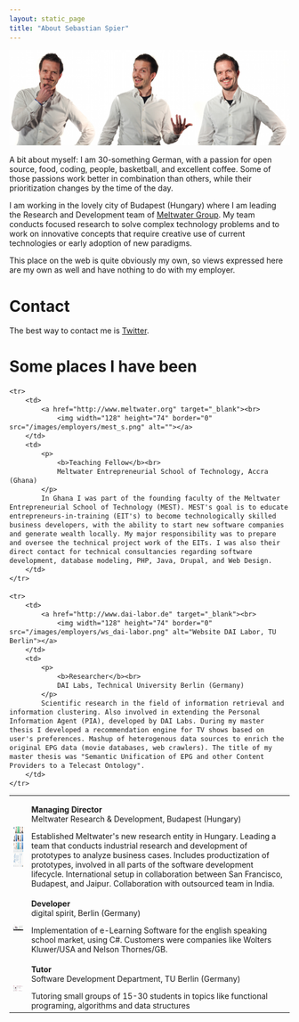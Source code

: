 ```yaml
---
layout: static_page
title: "About Sebastian Spier"
---
```


![Sebastian Spier](/images/sebastian/sebastian_spier_multi.png "Sebastian Spier")

A bit about myself: I am 30-something German, with a passion for open source, food, coding, people, basketball, and excellent coffee. Some of those passions work better in combination than others, while their prioritization changes by the time of the day.

I am working in the lovely city of Budapest (Hungary) where I am leading the Research and Development team of [Meltwater Group][meltwater]. My team conducts focused research to solve complex technology problems and to work on innovative concepts that require creative use of current technologies or early adoption of new paradigms.

This place on the web is quite obviously my own, so views expressed here are my own as well and have nothing to do with my employer.

# Contact

The best way to contact me is [Twitter][].

[Twitter]: http://twitter.com/sebastianspier
[meltwater]: http://www.meltwater.com


# Some places I have been

<table id="cv" cellpadding="0" cellspacing="0">	
	<tr>
		<td>
			<a href="http://www.meltwater.com" target="_blank"><br>
				<img width="128" height="74" border="0" src="/images/employers/meltwater_s.png" alt=""></a>
		</td>
		<td>
			<p>
				<b>Managing Director</b><br>
				Meltwater Research & Development, Budapest (Hungary)<br>
			</p>
			Established Meltwater's new research entity in Hungary. Leading a team that conducts industrial research and development of prototypes to analyze business cases. Includes productization of prototypes, involved in all parts of the software development lifecycle. International setup in collaboration between San Francisco, Budapest, and Jaipur. Collaboration with outsourced team in India.
		</td>
	</tr>	
	
	<tr>
		<td>
			<a href="http://www.meltwater.org" target="_blank"><br>
				<img width="128" height="74" border="0" src="/images/employers/mest_s.png" alt=""></a>
		</td>
		<td>
			<p>
				<b>Teaching Fellow</b><br>
				Meltwater Entrepreneurial School of Technology, Accra (Ghana)
			</p>
			In Ghana I was part of the founding faculty of the Meltwater Entrepreneurial School of Technology (MEST). MEST's goal is to educate entrepreneurs-in-training (EIT's) to become technologically skilled business developers, with the ability to start new software companies and generate wealth locally. My major responsibility was to prepare and oversee the technical project work of the EITs. I was also their direct contact for technical consultancies regarding software development, database modeling, PHP, Java, Drupal, and Web Design. 
		</td>
	</tr>	
	
	<tr>
		<td>
			<a href="http://www.dai-labor.de" target="_blank"><br>
				<img width="128" height="74" border="0" src="/images/employers/ws_dai-labor.png" alt="Website DAI Labor, TU Berlin"></a>
		</td>
		<td>
			<p>
				<b>Researcher</b><br>
				DAI Labs, Technical University Berlin (Germany)
			</p>			
			Scientific research in the field of information retrieval and information clustering. Also involved in extending the Personal Information Agent (PIA), developed by DAI Labs. During my master thesis I developed a recommendation engine for TV shows based on user's preferences. Mashup of heterogenous data sources to enrich the original EPG data (movie databases, web crawlers). The title of my master thesis was "Semantic Unification of EPG and other Content Providers to a Telecast Ontology".
		</td>
	</tr>
	
<tr>
	<td>
		<a href="http://www.digital-spirit.de" target="_blank"><br>
			<img src="/images/employers/ws_digital_spirit.png" alt="Website digital spirit"><br>
		</a>
	</td>
	<td>
		<p>
			<b>Developer</b><br>
			digital spirit, Berlin (Germany)
		</p>		
		Implementation of e-Learning Software for the english speaking school market, using C#. Customers were companies like Wolters Kluwer/USA and Nelson Thornes/GB.
	</td>
</tr>
	<tr>
		<td>
			<a href="http://swt.cs.tu-berlin.de" target="_blank"><br>
				<img src="/images/employers/ws_tu-swt.png" alt="Website SWT, TU-Berlin"><br>
			</a>
		</td>
		<td>
			<p>
				<b>Tutor</b><br>
				Software Development Department, TU Berlin (Germany)
			</p>
				Tutoring small groups of 15-30 students in topics like functional programing, algorithms and data structures
		</td>
	</tr>
</table>


